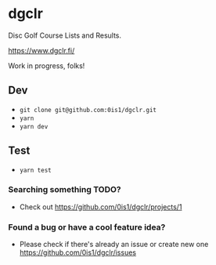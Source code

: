 # dgclr

Disc Golf Course Lists and Results.

https://www.dgclr.fi/

Work in progress, folks!

## Dev

- `git clone git@github.com:0is1/dgclr.git`
- `yarn`
- `yarn dev`

## Test

- `yarn test`

### Searching something TODO?

- Check out https://github.com/0is1/dgclr/projects/1

### Found a bug or have a cool feature idea?

- Please check if there's already an issue or create new one https://github.com/0is1/dgclr/issues
